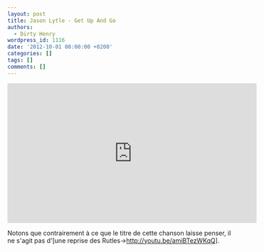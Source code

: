 ```yaml
---
layout: post
title: Jason Lytle - Get Up And Go
authors:
  - Dirty Henry
wordpress_id: 1116
date: '2012-10-01 08:00:00 +0200'
categories: []
tags: []
comments: []
---
```

<iframe width="560" height="315" src="http://www.youtube.com/embed/VhZrONoR29E" frameborder="0" allowfullscreen></iframe>

Notons que contrairement à ce que le titre de cette chanson laisse penser, il ne s'agit pas d'[une reprise des Rutles->http://youtu.be/amiBTezWKqQ].
